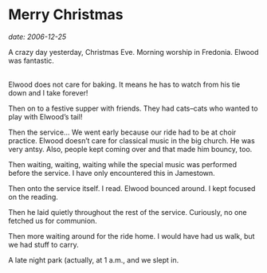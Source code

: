 # Merry Christmas #

*date: 2006-12-25*


A crazy day yesterday, Christmas Eve. Morning worship in Fredonia.
Elwood was fantastic.

\
Elwood does not care for baking. It means he has to watch from his tie
down and I take forever!


Then on to a festive supper with friends. They had cats–cats who wanted
to play with Elwood’s tail!


Then the service… We went early because our ride had to be at choir
practice. Elwood doesn’t care for classical music in the big church. He
was very antsy. Also, people kept coming over and that made him bouncy,
too.


Then waiting, waiting, waiting while the special music was performed
before the service. I have only encountered this in Jamestown.


Then onto the service itself. I read. Elwood bounced around. I kept
focused on the reading.


Then he laid quietly throughout the rest of the service. Curiously, no
one fetched us for communion.


Then more waiting around for the ride home. I would have had us walk,
but we had stuff to carry.


A late night park (actually, at 1 a.m., and we slept in.
